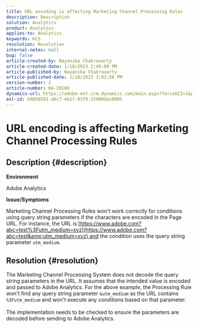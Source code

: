 ```yaml
---
title: URL encoding is affecting Marketing Channel Processing Rules
description: Description
solution: Analytics
product: Analytics
applies-to: Analytics
keywords: KCS
resolution: Resolution
internal-notes: null
bug: false
article-created-by: Nayanika Chakravarty
article-created-date: 1/18/2023 2:49:09 PM
article-published-by: Nayanika Chakravarty
article-published-date: 1/18/2023 3:02:58 PM
version-number: 2
article-number: KA-20186
dynamics-url: https://adobe-ent.crm.dynamics.com/main.aspx?forceUCI=1&pagetype=entityrecord&etn=knowledgearticle&id=7851d140-3f97-ed11-aad1-6045bd006b4b
exl-id: 60856581-abc7-4b17-93f0-25908dac0805
---
```

# URL encoding is affecting Marketing Channel Processing Rules

## Description {#description}


<b>Environment</b>

Adobe Analytics

<b>Issue/Symptoms</b>

Marketing Channel Processing Rules won't work correctly for conditions using query string parameters if the characters are encoded in the Page URL. For instance, the URL is [https://www.adobe.com?abc=test%3Futm_medium=xyz](https://www.adobe.com?abc=test&amp;utm_medium=xyz) and the condition uses the query string parameter `utm_medium`.


## Resolution {#resolution}

The Marketing Channel Processing System does not decode the query string parameters in the URL. It assumes that the intended value is encoded and passed to Adobe Analytics. For the above example, the Processing Rule won't find any query string parameter `&utm_medium` as the URL contains `%3Futm_medium` and won't execute any conditions based on that parameter.<br> <br>The implementation needs to be checked to ensure the parameters are decoded before sending to Adobe Analytics.
